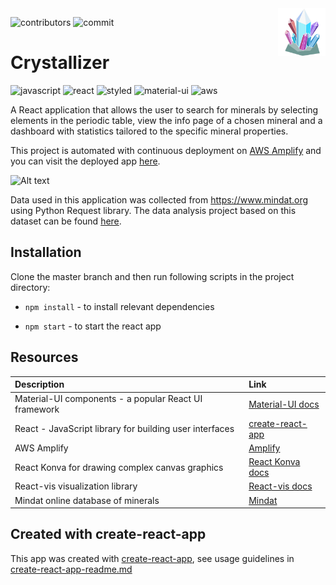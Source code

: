 <img align="right" width="15%" src="./public/readme.gif"/>

![contributors](https://img.shields.io/github/contributors/XandraV/crystallizer?color=gold)
![commit](https://img.shields.io/github/last-commit/XandraV/crystallizer?color=cyan)

# Crystallizer 

![javascript](https://img.shields.io/badge/-JavaScript-F7DF1E?style=flat-square&logo=javascript&logoColor=black)
![react](https://img.shields.io/badge/-React-45b8d8?style=flat-square&logo=react&logoColor=white)
![styled](https://img.shields.io/badge/-Styled_Components-db7092?style=flat-square&logo=styled-components&logoColor=white)
![material-ui](https://img.shields.io/badge/-MaterialUI-0081CB?style=flat-square&logo=material-ui&logoColor=white)
![aws](https://img.shields.io/badge/-Amazon%20AWS-007ACC?style=flat-square&logo=Amazon%20Aws&logoColor=white)

A React application that allows the user to search for minerals by selecting elements in the periodic table, view the info page of a chosen mineral and a dashboard with statistics tailored to the specific mineral properties.

This project is automated with continuous deployment on [AWS Amplify](https://aws.amazon.com/amplify/) and you can visit the deployed app [here](https://master.d2773e6759xldj.amplifyapp.com/).

![Alt text](https://crystallizer.s3.eu-west-2.amazonaws.com/crystallizer.gif)

Data used in this application was collected from https://www.mindat.org using Python Request library.
The data analysis project based on this dataset can be found [here](https://github.com/XandraV/python-data-visualisation).

## Installation

Clone the master branch and then run following scripts in the project directory:


* `npm install` - to install relevant dependencies

* `npm start` - to start the react app

## Resources

| Description | Link     |
| :------------- | :------------- |
| Material-UI components - a popular React UI framework       | [Material-UI docs](https://material-ui.com/getting-started/installation/) |
| React - JavaScript library for building user interfaces            | [create-react-app](https://github.com/facebook/create-react-app)          |
|AWS Amplify |  [Amplify](https://aws.amazon.com/amplify/)
| React Konva for drawing complex canvas graphics  | [React Konva docs](https://konvajs.org/docs/react/) |
| React-vis visualization library | [React-vis docs](https://uber.github.io/react-vis/documentation/getting-started/creating-a-new-react-vis-project) |
| Mindat online database of minerals | [Mindat](https://www.mindat.org/)|

## Created with create-react-app

This app was created with [create-react-app](https://github.com/facebook/create-react-app), see usage guidelines in [create-react-app-readme.md](create-react-app-readme.md)
